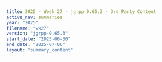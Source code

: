 ```yaml
---
title: 2025 - Week 27 - jgrpp-0.65.3 - 3rd Party Content
active_nav: summaries
year: "2025"
filename: "wk27"
version: "jgrpp-0.65.3"
start_date: "2025-06-30"
end_date: "2025-07-06"
layout: "summary_content"
---
```

